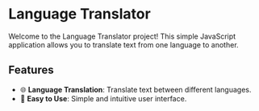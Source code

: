 # Language Translator

Welcome to the Language Translator project! This simple JavaScript application allows you to translate text from one language to another.

## Features

- 🌐 **Language Translation**: Translate text between different languages.
- 🚀 **Easy to Use**: Simple and intuitive user interface.


